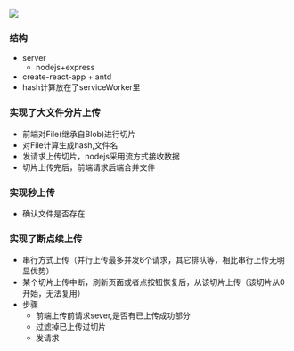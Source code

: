 
![](https://ftp.bmp.ovh/imgs/2020/04/000ed063dbd8b467.png)
### 结构
* server
    * nodejs+express
* create-react-app + antd
* hash计算放在了serviceWorker里
### 实现了大文件分片上传
* 前端对File(继承自Blob)进行切片
* 对File计算生成hash,文件名
* 发请求上传切片，nodejs采用流方式接收数据
* 切片上传完后，前端请求后端合并文件
### 实现秒上传
* 确认文件是否存在
### 实现了断点续上传
* 串行方式上传（并行上传最多并发6个请求，其它排队等，相比串行上传无明显优势）
* 某个切片上传中断，刷新页面或者点按钮恢复后，从该切片上传（该切片从0开始，无法复用）
* 步骤
    * 前端上传前请求sever,是否有已上传成功部分
    * 过滤掉已上传过切片
    * 发请求
